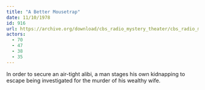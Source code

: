 ```yaml
---
title: "A Better Mousetrap"
date: 11/10/1978
id: 916
url: https://archive.org/download/cbs_radio_mystery_theater/cbs_radio_mystery_theater-0901-0950.zip/cbs_radio_mystery_theater-0901-0950%2Fcbsrmt_0916_a_better_mousetrap.mp3
actors:
  - 70
  - 47
  - 38
  - 35
---
```

In order to secure an air-tight alibi, a man stages his own kidnapping to escape being investigated for the murder of his wealthy wife.